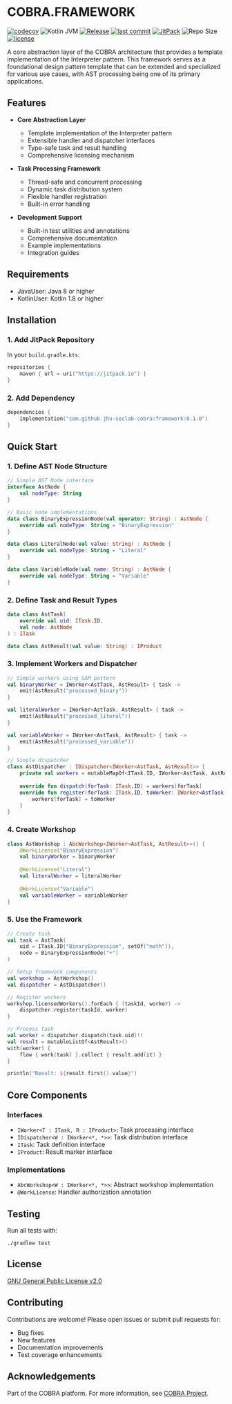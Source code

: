 # COBRA.FRAMEWORK 

[![codecov](https://codecov.io/gh/jhu-seclab-cobra/framework/branch/main/graph/badge.svg)](https://codecov.io/gh/jhu-seclab-cobra/framework) 
![Kotlin JVM](https://img.shields.io/badge/Kotlin%20JVM-1.8%2B-blue?logo=kotlin) 
[![Release](https://img.shields.io/badge/release-v0.1.0-blue.svg)](https://github.com/jhu-seclab-cobra/framework/releases/tag/v0.1.0) 
[![last commit](https://img.shields.io/github/last-commit/jhu-seclab-cobra/framework)](https://github.com/jhu-seclab-cobra/framework/commits/main) 
[![JitPack](https://jitpack.io/v/jhu-seclab-cobra/framework.svg)](https://jitpack.io/#jhu-seclab-cobra/framework) 
![Repo Size](https://img.shields.io/github/repo-size/jhu-seclab-cobra/framework) 
[![license](https://img.shields.io/github/license/jhu-seclab-cobra/framework)](./LICENSE)

A core abstraction layer of the COBRA architecture that provides a template implementation of the Interpreter pattern. This framework serves as a foundational design pattern template that can be extended and specialized for various use cases, with AST processing being one of its primary applications.

## Features

- **Core Abstraction Layer**
  - Template implementation of the Interpreter pattern
  - Extensible handler and dispatcher interfaces
  - Type-safe task and result handling
  - Comprehensive licensing mechanism

- **Task Processing Framework**
  - Thread-safe and concurrent processing
  - Dynamic task distribution system
  - Flexible handler registration
  - Built-in error handling

- **Development Support**
  - Built-in test utilities and annotations
  - Comprehensive documentation
  - Example implementations
  - Integration guides

## Requirements

- JavaUser: Java 8 or higher
- KotlinUser: Kotlin 1.8 or higher

## Installation

### 1. Add JitPack Repository

In your `build.gradle.kts`:
```kotlin
repositories {
    maven { url = uri("https://jitpack.io") }
}
```

### 2. Add Dependency

```kotlin
dependencies {
    implementation("com.github.jhu-seclab-cobra:framework:0.1.0")
}
```

## Quick Start

### 1. Define AST Node Structure

```kotlin
// Simple AST Node interface
interface AstNode {
    val nodeType: String
}

// Basic node implementations
data class BinaryExpressionNode(val operator: String) : AstNode {
    override val nodeType: String = "BinaryExpression"
}

data class LiteralNode(val value: String) : AstNode {
    override val nodeType: String = "Literal"
}

data class VariableNode(val name: String) : AstNode {
    override val nodeType: String = "Variable"
}
```

### 2. Define Task and Result Types

```kotlin
data class AstTask(
    override val uid: ITask.ID,
    val node: AstNode
) : ITask

data class AstResult(val value: String) : IProduct
```

### 3. Implement Workers and Dispatcher

```kotlin
// Simple workers using SAM pattern
val binaryWorker = IWorker<AstTask, AstResult> { task ->
    emit(AstResult("processed_binary"))
}

val literalWorker = IWorker<AstTask, AstResult> { task ->
    emit(AstResult("processed_literal"))
}

val variableWorker = IWorker<AstTask, AstResult> { task ->
    emit(AstResult("processed_variable"))
}

// Simple dispatcher
class AstDispatcher : IDispatcher<IWorker<AstTask, AstResult>> {
    private val workers = mutableMapOf<ITask.ID, IWorker<AstTask, AstResult>>()
    
    override fun dispatch(forTask: ITask.ID) = workers[forTask]
    override fun register(forTask: ITask.ID, toWorker: IWorker<AstTask, AstResult>) {
        workers[forTask] = toWorker
    }
}
```

### 4. Create Workshop

```kotlin
class AstWorkshop : AbcWorkshop<IWorker<AstTask, AstResult>>() {
    @WorkLicense("BinaryExpression")
    val binaryWorker = binaryWorker
    
    @WorkLicense("Literal")
    val literalWorker = literalWorker
    
    @WorkLicense("Variable")
    val variableWorker = variableWorker
}
```

### 5. Use the Framework

```kotlin
// Create task
val task = AstTask(
    uid = ITask.ID("BinaryExpression", setOf("math")),
    node = BinaryExpressionNode("+")
)

// Setup framework components
val workshop = AstWorkshop()
val dispatcher = AstDispatcher()

// Register workers
workshop.licensedWorkers().forEach { (taskId, worker) ->
    dispatcher.register(taskId, worker)
}

// Process task
val worker = dispatcher.dispatch(task.uid)!!
val result = mutableListOf<AstResult>()
with(worker) {
    flow { work(task) }.collect { result.add(it) }
}

println("Result: ${result.first().value}")
```

## Core Components

### Interfaces

- `IWorker<T : ITask, R : IProduct>`: Task processing interface
- `IDispatcher<W : IWorker<*, *>>`: Task distribution interface
- `ITask`: Task definition interface
- `IProduct`: Result marker interface

### Implementations

- `AbcWorkshop<W : IWorker<*, *>>`: Abstract workshop implementation
- `@WorkLicense`: Handler authorization annotation

## Testing

Run all tests with:
```shell
./gradlew test
```

## License

[GNU General Public License v2.0](./LICENSE)

## Contributing

Contributions are welcome! Please open issues or submit pull requests for:
- Bug fixes
- New features
- Documentation improvements
- Test coverage enhancements

## Acknowledgements

Part of the COBRA platform. For more information, see [COBRA Project](https://github.com/jhu-seclab-cobra).

